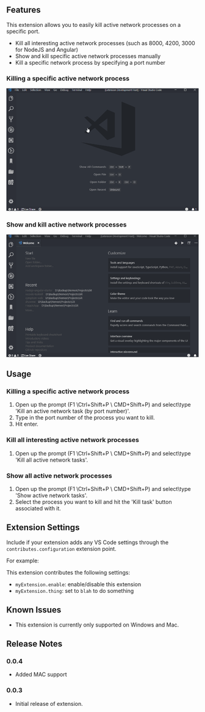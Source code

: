## Features

This extension allows you to easily kill active network processes on a specific port.

- Kill all interesting active network processes (such as 8000, 4200, 3000 for NodeJS and Angular)
- Show and kill specific active network processes manually
- Kill a specific network process by specifying a port number

### Killing a specific active network process

![Killing a specific active network process](/images/kill_specific_process.gif)

### Show and kill active network processes
![Show all active network processes](/images/show_active_tasks.gif)

## Usage

### Killing a specific active network process
1. Open up the prompt (F1 \Ctrl+Shift+P \ CMD+Shift+P) and select\type
'Kill an active network task (by port number)'.
2. Type in the port number of the process you want to kill.
3. Hit enter.


### Kill all interesting active network processes
1. Open up the prompt (F1 \Ctrl+Shift+P \ CMD+Shift+P) and select\type
'Kill all active network tasks'.


### Show all active network processes
1. Open up the prompt (F1 \Ctrl+Shift+P \ CMD+Shift+P) and select\type
'Show active network tasks'.
2. Select the process you want to kill and hit the 'Kill task' button associated with it.

## Extension Settings

Include if your extension adds any VS Code settings through the `contributes.configuration` extension point.

For example:

This extension contributes the following settings:

* `myExtension.enable`: enable/disable this extension
* `myExtension.thing`: set to `blah` to do something

## Known Issues

- This extension is currently only supported on Windows and Mac.

## Release Notes

### 0.0.4

- Added MAC support

### 0.0.3

- Initial release of extension.